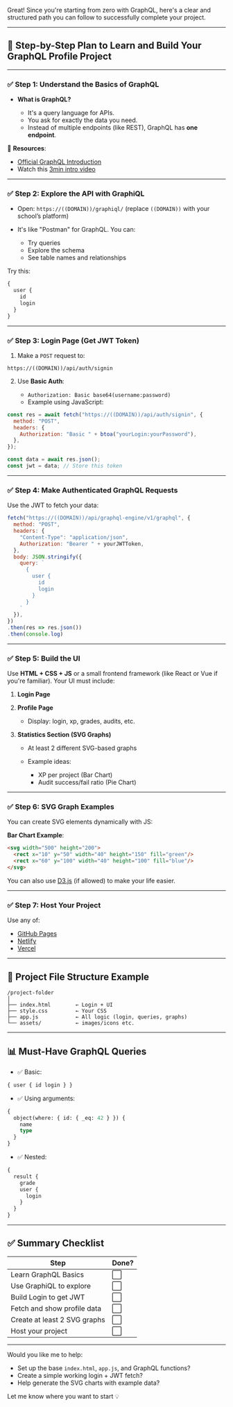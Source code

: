 Great! Since you're starting from zero with GraphQL, here's a clear and structured path you can follow to successfully complete your project.

---

## 🚀 Step-by-Step Plan to Learn and Build Your GraphQL Profile Project

---

### ✅ Step 1: Understand the Basics of GraphQL

* **What is GraphQL?**

  * It's a query language for APIs.
  * You ask for exactly the data you need.
  * Instead of multiple endpoints (like REST), GraphQL has **one endpoint**.

🧠 **Resources**:

* [Official GraphQL Introduction](https://graphql.org/learn/)
* Watch this [3min intro video](https://www.youtube.com/watch?v=pejCoOZj2ms)

---

### ✅ Step 2: Explore the API with GraphiQL

* Open: `https://((DOMAIN))/graphiql/` (replace `((DOMAIN))` with your school’s platform)
* It's like "Postman" for GraphQL. You can:

  * Try queries
  * Explore the schema
  * See table names and relationships

Try this:

```graphql
{
  user {
    id
    login
  }
}
```

---

### ✅ Step 3: Login Page (Get JWT Token)

1. Make a `POST` request to:

```
https://((DOMAIN))/api/auth/signin
```

2. Use **Basic Auth**:

   * `Authorization: Basic base64(username:password)`
   * Example using JavaScript:

```js
const res = await fetch("https://((DOMAIN))/api/auth/signin", {
  method: "POST",
  headers: {
    Authorization: "Basic " + btoa("yourLogin:yourPassword"),
  },
});

const data = await res.json();
const jwt = data; // Store this token
```

---

### ✅ Step 4: Make Authenticated GraphQL Requests

Use the JWT to fetch your data:

```js
fetch("https://((DOMAIN))/api/graphql-engine/v1/graphql", {
  method: "POST",
  headers: {
    "Content-Type": "application/json",
    Authorization: "Bearer " + yourJWTToken,
  },
  body: JSON.stringify({
    query: `
      {
        user {
          id
          login
        }
      }
    `
  }),
})
.then(res => res.json())
.then(console.log)
```

---

### ✅ Step 5: Build the UI

Use **HTML + CSS + JS** or a small frontend framework (like React or Vue if you're familiar). Your UI must include:

1. **Login Page**
2. **Profile Page**

   * Display: login, xp, grades, audits, etc.
3. **Statistics Section (SVG Graphs)**

   * At least 2 different SVG-based graphs
   * Example ideas:

     * XP per project (Bar Chart)
     * Audit success/fail ratio (Pie Chart)

---

### ✅ Step 6: SVG Graph Examples

You can create SVG elements dynamically with JS:

**Bar Chart Example**:

```html
<svg width="500" height="200">
  <rect x="10" y="50" width="40" height="150" fill="green"/>
  <rect x="60" y="100" width="40" height="100" fill="blue"/>
</svg>
```

You can also use [D3.js](https://d3js.org/) (if allowed) to make your life easier.

---

### ✅ Step 7: Host Your Project

Use any of:

* [GitHub Pages](https://pages.github.com/)
* [Netlify](https://www.netlify.com/)
* [Vercel](https://vercel.com/)

---

## 🧩 Project File Structure Example

```
/project-folder
│
├── index.html        ← Login + UI
├── style.css         ← Your CSS
├── app.js            ← All logic (login, queries, graphs)
└── assets/           ← images/icons etc.
```

---

## 📊 Must-Have GraphQL Queries

* ✅ Basic:

```graphql
{ user { id login } }
```

* ✅ Using arguments:

```graphql
{
  object(where: { id: { _eq: 42 } }) {
    name
    type
  }
}
```

* ✅ Nested:

```graphql
{
  result {
    grade
    user {
      login
    }
  }
}
```

---

## ✅ Summary Checklist

| Step                         | Done? |
| ---------------------------- | ----- |
| Learn GraphQL Basics         | ⬜     |
| Use GraphiQL to explore      | ⬜     |
| Build Login to get JWT       | ⬜     |
| Fetch and show profile data  | ⬜     |
| Create at least 2 SVG graphs | ⬜     |
| Host your project            | ⬜     |

---

Would you like me to help:

* Set up the base `index.html`, `app.js`, and GraphQL functions?
* Create a simple working login + JWT fetch?
* Help generate the SVG charts with example data?

Let me know where you want to start 💡
